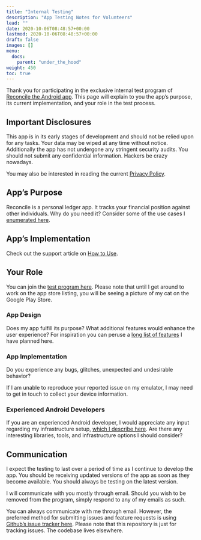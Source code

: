```yaml
---
title: "Internal Testing"
description: "App Testing Notes for Volunteers"
lead: ""
date: 2020-10-06T08:48:57+00:00
lastmod: 2020-10-06T08:48:57+00:00
draft: false
images: []
menu:
  docs:
    parent: "under_the_hood"
weight: 450
toc: true
---
```


Thank you for participating in the exclusive internal test program of [Reconcile the Android app](https://play.google.com/apps/internaltest/4701718537664687824). This page will explain to you the app’s purpose, its current implementation, and your role in the test process.

## Important Disclosures

This app is in its early stages of development and should not be relied upon for any tasks. Your data may be wiped at any time without notice. Additionally the app has not undergone any stringent security audits. You should not submit any confidential information. Hackers be crazy nowadays.

You may also be interested in reading the current [Privacy Policy](https://reconcile.endiantribe.com/privacy-policy/).

## App’s Purpose

Reconcile is a personal ledger app. It tracks your financial position against other individuals. Why do you need it? Consider some of the use cases I [enumerated here](https://reconcile.endiantribe.com/docs/overview/use-cases/).

## App’s Implementation

Check out the support article on [How to Use](https://reconcile.endiantribe.com/docs/overview/how-to-use/).

## Your Role

You can join the [test program here](https://play.google.com/apps/internaltest/4701718537664687824). Please note that until I get around to work on the app store listing, you will be seeing a picture of my cat on the Google Play Store.

### App Design

Does my app fulfill its purpose? What additional features would enhance the user experience? For inspiration you can peruse a [long list of features](https://reconcile.endiantribe.com/docs/under_the_hood/future-plans/) I have planned here.

### App Implementation

Do you experience any bugs, glitches, unexpected and undesirable behavior?

If I am unable to reproduce your reported issue on my emulator, I may need to get in touch to collect your device information.

### Experienced Android Developers

If you are an experienced Android developer, I would appreciate any input regarding my infrastructure setup, [which I describe here](https://reconcile.endiantribe.com/docs/under_the_hood/technical-details/). Are there any interesting libraries, tools, and infrastructure options I should consider?

## Communication

I expect the testing to last over a period of time as I continue to develop the app. You should be receiving updated versions of the app as soon as they become available. You should always be testing on the latest version.

I will communicate with you mostly through email. Should you wish to be removed from the program, simply respond to any of my emails as such.

You can always communicate with me through email. However, the preferred method for submitting issues and feature requests is using [Github’s issue tracker here](https://github.com/EndianTribe/Reconcile-Issues-Tracker-Public/issues). Please note that this repository is just for tracking issues. The codebase lives elsewhere.
